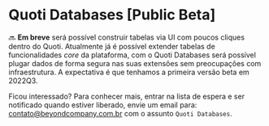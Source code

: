 # Quoti Databases [Public Beta]


🔜 **Em breve** será possível construir tabelas via UI com poucos cliques dentro do Quoti. Atualmente já é possível extender tabelas de funcionalidades *core* da plataforma, com o Quoti Databases será possível plugar dados de forma segura nas suas extensões sem preocupações com infraestrutura. A expectativa é que tenhamos a primeira versão beta em 2022Q3.


Ficou interessado? Para conhecer mais, entrar na lista de espera e ser notificado quando estiver liberado, envie um email para: [contato@beyondcompany.com.br](mailto:contato@beyondcompany.com.br) com o assunto `Quoti Databases`.